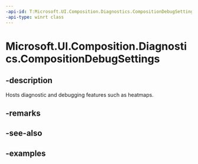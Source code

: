 ```yaml
---
-api-id: T:Microsoft.UI.Composition.Diagnostics.CompositionDebugSettings
-api-type: winrt class
---
```


<!-- Class syntax.
public class CompositionDebugSettings 
-->

# Microsoft.UI.Composition.Diagnostics.CompositionDebugSettings

## -description

Hosts diagnostic and debugging features such as heatmaps.

## -remarks

## -see-also

## -examples

